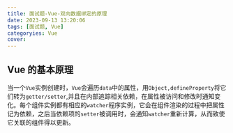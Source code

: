 ```yaml
---
title: 面试题-Vue-双向数据绑定的原理
date: 2023-09-13 13:20:06
tags: [面试题, Vue]
categoryies: Vue
cover: 
---
```


## Vue 的基本原理
当一个`Vue`实例创建时，`Vue`会遍历`data`中的属性，用`Object,defineProperty`将它们转为`getter/setter`,并且在内部追踪相关依赖，在属性被访问和修改时通知变化。每个组件实例都有相应的`watcher`程序实例，它会在组件渲染的过程中把属性记为依赖，之后当依赖项的`setter`被调用时，会通知`watcher`重新计算，从而致使它关联的组件得以更新。

